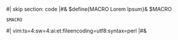 #| skip section: code |#&
$define{MACRO Lorem Ipsum}&
$MACRO
~~~
$MACRO
~~~
#|
vim:ts=4:sw=4:ai:et:fileencoding=utf8:syntax=perl
|#&
